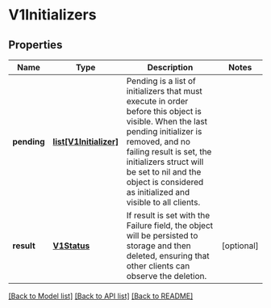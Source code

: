 # V1Initializers

## Properties
Name | Type | Description | Notes
------------ | ------------- | ------------- | -------------
**pending** | [**list[V1Initializer]**](V1Initializer.md) | Pending is a list of initializers that must execute in order before this object is visible. When the last pending initializer is removed, and no failing result is set, the initializers struct will be set to nil and the object is considered as initialized and visible to all clients. | 
**result** | [**V1Status**](V1Status.md) | If result is set with the Failure field, the object will be persisted to storage and then deleted, ensuring that other clients can observe the deletion. | [optional] 

[[Back to Model list]](../README.md#documentation-for-models) [[Back to API list]](../README.md#documentation-for-api-endpoints) [[Back to README]](../README.md)


